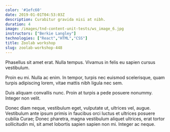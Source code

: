 ```yaml
---
color: '#1efc60'
date: 2019-01-01T04:53:03Z
description: Curabitur gravida nisi at nibh.
duration: 4
image: /images/tnd-content-unit-tests/ws_image_6.jpg
instructors: ["Berkie Langley"]
technologies: ["React","HTML","CSS"]
title: Zoolab workshop
slug: zoolab-workshop-448
---
```

Phasellus sit amet erat. Nulla tempus. Vivamus in felis eu sapien cursus vestibulum.

Proin eu mi. Nulla ac enim. In tempor, turpis nec euismod scelerisque, quam turpis adipiscing lorem, vitae mattis nibh ligula nec sem.

Duis aliquam convallis nunc. Proin at turpis a pede posuere nonummy. Integer non velit.

Donec diam neque, vestibulum eget, vulputate ut, ultrices vel, augue. Vestibulum ante ipsum primis in faucibus orci luctus et ultrices posuere cubilia Curae; Donec pharetra, magna vestibulum aliquet ultrices, erat tortor sollicitudin mi, sit amet lobortis sapien sapien non mi. Integer ac neque.
